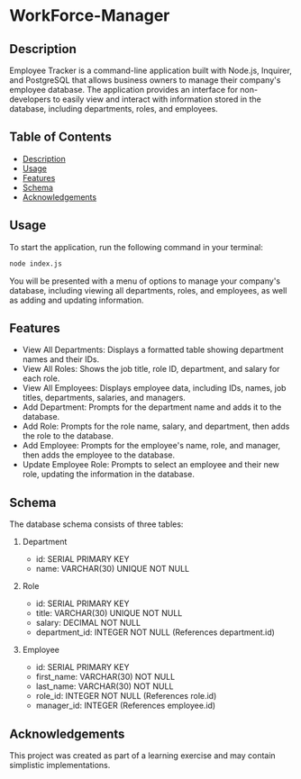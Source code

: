 # WorkForce-Manager

## Description

Employee Tracker is a command-line application built with Node.js, Inquirer, and PostgreSQL that allows business owners to manage their company's employee database. The application provides an interface for non-developers to easily view and interact with information stored in the database, including departments, roles, and employees.

## Table of Contents

- [Description](#description)
- [Usage](#usage)
- [Features](#features)
- [Schema](#schema)
- [Acknowledgements](#acknowledgements)

## Usage

To start the application, run the following command in your terminal:

```bash
node index.js
```

You will be presented with a menu of options to manage your company's database, including viewing all departments, roles, and employees, as well as adding and updating information.

## Features

- View All Departments: Displays a formatted table showing department names and their IDs.
- View All Roles: Shows the job title, role ID, department, and salary for each role.
- View All Employees: Displays employee data, including IDs, names, job titles, departments, salaries, and managers.
- Add Department: Prompts for the department name and adds it to the database.
- Add Role: Prompts for the role name, salary, and department, then adds the role to the database.
- Add Employee: Prompts for the employee's name, role, and manager, then adds the employee to the database.
- Update Employee Role: Prompts to select an employee and their new role, updating the information in the database.

## Schema

The database schema consists of three tables:

1. Department

   - id: SERIAL PRIMARY KEY
   - name: VARCHAR(30) UNIQUE NOT NULL

2. Role

   - id: SERIAL PRIMARY KEY
   - title: VARCHAR(30) UNIQUE NOT NULL
   - salary: DECIMAL NOT NULL
   - department_id: INTEGER NOT NULL (References department.id)

3. Employee

   - id: SERIAL PRIMARY KEY
   - first_name: VARCHAR(30) NOT NULL
   - last_name: VARCHAR(30) NOT NULL
   - role_id: INTEGER NOT NULL (References role.id)
   - manager_id: INTEGER (References employee.id)

## Acknowledgements

This project was created as part of a learning exercise and may contain simplistic implementations.

